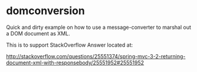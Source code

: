 domconversion
=============

Quick and dirty example on how to use a message-converter to marshal out a DOM document as XML.

This is to support StackOverflow Answer located at:

http://stackoverflow.com/questions/25551374/spring-mvc-3-2-returning-document-xml-with-responsebody/25551952#25551952
